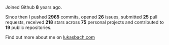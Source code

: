 Joined Github **8** years ago.

Since then I pushed **2965** commits, opened **26** issues, submitted **25** pull requests, received **218** stars across **75** personal projects and contributed to **19** public repositories.

Find out more about me on [lukasbach.com](https://lukasbach.com)
